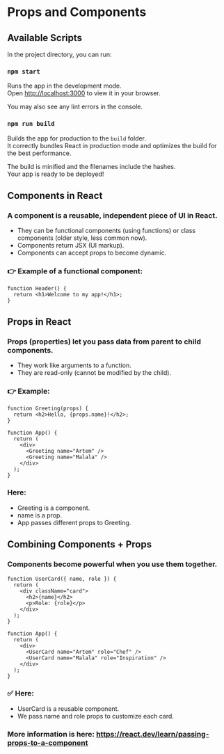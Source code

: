 # Props and Components

## Available Scripts

In the project directory, you can run:

### `npm start`

Runs the app in the development mode.\
Open [http://localhost:3000](http://localhost:3000) to view it in your browser.

You may also see any lint errors in the console.

### `npm run build`

Builds the app for production to the `build` folder.\
It correctly bundles React in production mode and optimizes the build for the best performance.

The build is minified and the filenames include the hashes.\
Your app is ready to be deployed!

## Components in React
### A component is a reusable, independent piece of UI in React.
 - They can be functional components (using functions) or class components (older style, less common now).
 - Components return JSX (UI markup).
 - Components can accept props to become dynamic.

### 👉 Example of a functional component:
```
function Header() {
  return <h1>Welcome to my app!</h1>;
}
```
## Props in React
### Props (properties) let you pass data from parent to child components.
 - They work like arguments to a function.
 - They are read-only (cannot be modified by the child).

### 👉 Example:
```
function Greeting(props) {
  return <h2>Hello, {props.name}!</h2>;
}

function App() {
  return (
    <div>
      <Greeting name="Artem" />
      <Greeting name="Malala" />
    </div>
  );
}
```
### Here:
 - Greeting is a component.
 - name is a prop.
 - App passes different props to Greeting.

## Combining Components + Props
### Components become powerful when you use them together.
```
function UserCard({ name, role }) {
  return (
    <div className="card">
      <h2>{name}</h2>
      <p>Role: {role}</p>
    </div>
  );
}

function App() {
  return (
    <div>
      <UserCard name="Artem" role="Chef" />
      <UserCard name="Malala" role="Inspiration" />
    </div>
  );
}
```
### ✅ Here:
 - UserCard is a reusable component.
 - We pass name and role props to customize each card.

### More information is here: https://react.dev/learn/passing-props-to-a-component
